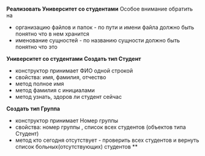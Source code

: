 **Реализовать Университет со студентами**
Особое внимание обратить на

* организацию файлов и папок - по пути и имени файла должно быть понятно что в нем хранится
* именование сущностей - по названию сущности должно быть понятно что это 

**Университет со студентами**
**Создать тип Студент**

* конструктор принимает ФИО одной строкой
* свойства: имя, фамилия, отчество
* метод полное имя
* метод фамилия с инициалами
* метод узнать, здоров ли студент сейчас

**Создать тип Группа**

* конструктор принимает Номер группы
* свойства: номер группы , список всех студентов (объектов типа Студент)
* метод кто сегодня отсутствует - проверить всех студентов и вернуть список больных(отсутствующих) студентов **
